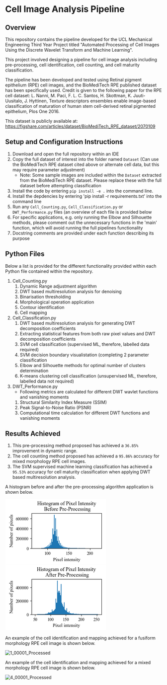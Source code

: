 # Cell Image Analysis Pipeline
## Overview
This repository contains the pipeline developed for the UCL Mechanical Engineering Third Year Project titled "Automated Processing of Cell Images Using the Discrete Wavelet Transform and Machine Learning".

This project involved designing a pipeline for cell image analysis including pre-processing, cell identification, cell counting, and cell maturity classification.

The pipeline has been developed and tested using Retinal pigment epithelium (RPE) cell images, and the BioMediTech RPE published dataset has been specifically used. Credit is given to the following paper for the RPE cell dataset: L. Nanni, M. Paci, F. L. C. Santos, H. Skottman, K. Juuti-Uusitalo, J. Hyttinen, Texture descriptors ensembles enable image-based classification of maturation of human stem cell-derived retinal pigmented epithelium, Plos One 2016.

This dataset is publicly available at: https://figshare.com/articles/dataset/BioMediTech_RPE_dataset/2070109

## Setup and Configuration Instructions
1. Download and open the full repository within an IDE
2. Copy the full dataset of interest into the folder named `Dataset` (Can use the BioMediTech RPE dataset cited above or alternate cell data, but this may require parameter adjustment)
   - Note: Some sample images are included within the `Dataset` extracted from the BioMediTech RPE dataset. Please replace these with the full dataset before attempting classification</li>
3. Install the code by entering `pip install -e .` into the command line.
4. Install the depdencies by entering 'pip install -r requirements.txt' into the command line
5. Run any `Cell_Counting.py`, `Cell_Classification.py` or `DWT_Performance.py` files (an overview of each file is provided below
6. For specific applications, e.g. only running the Elbow and Silhouette methods, please comment out the unnecessary functions in the 'main' function, which will avoid running the full pipelines functionality
7. Docstring comments are provided under each function describing its purpose</li>

## Python Files
Below a list is provided for the different functionality provided within each Python file contained within the repository.
1. Cell_Counting.py
   1. Dynamic Range adjustment algorithm
   2. DWT based multiresolution analysis for denoising
   3. Binarisation thresholding
   4. Morphological operation application
   5. Contour identification
   6. Cell mapping
2. Cell_Classification.py
   1. DWT based multiresolution analysis for generating DWT decomposition coefficients
   2. Extracting statistical features from both raw pixel values and DWT decomposition coefficients
   3. SVM cell classification (supervised ML, therefore, labelled data required)
   4. SVM decision boundary visualistation (completing 2 parameter classification
   5. Elbow and Silhouette methods for optimal number of clusters determination</li>
   6. K-means clustering cell classification (unsupervised ML, therefore, labelled data not required)
3. DWT_Performance.py
   - Following metrics are calculated for different DWT wavlet functions and vanishing moments
   1. Structural Similarity Index Measure (SSIM)
   2. Peak Signal-to-Noise Ratio (PSNR)
   3. Computational time calculation for different DWT functions and vanishing moments

## Results Achieved
1. This pre-processing method proposed has achieved a `36.85%` improvement in dynamic range.
2. The cell counting method proposed has achieved a `95.86%` accuracy for mixed morphology RPE cell images.
3. The SVM supervised machine learning classification has achieved a `95.53%` accuracy for cell maturity classification when applying DWT based multiresolution analysis.

A histogram before and after the pre-processing algorithm application is shown below.

![Histogram_Before](Results/Histogram_Before.png)
![Histogram_After](Results/Histogram_After.png)

An example of the cell identification and mapping achieved for a fusiform morphology RPE cell image is shown below.

![1_00001_Processed](Results/1_00001_Processed.png)

An example of the cell identification and mapping achieved for a mixed morphology RPE cell image is shown below.

![4_00001_Processed](Results/4_00001_Processed.png)
